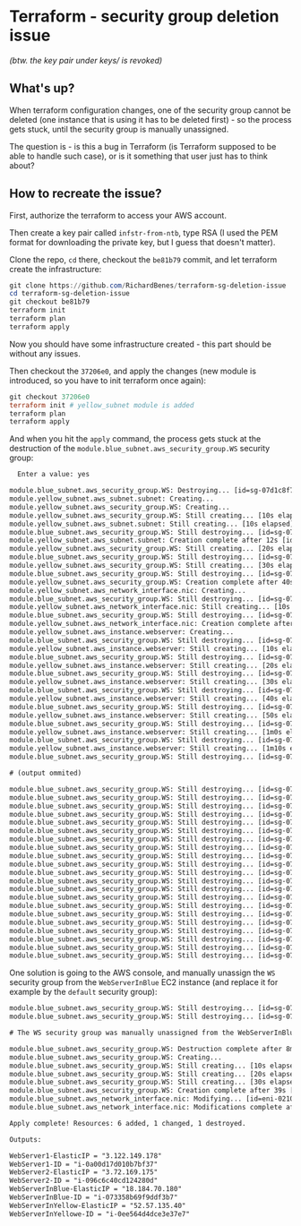 # Terraform - security group deletion issue

*(btw. the key pair under keys/ is revoked)*

## What's up?

When terraform configuration changes, one of the security group cannot be
deleted (one instance that is using it has to be deleted first) - so the
process gets stuck, until the security group is manually unassigned.

The question is - is this a bug in Terraform (is Terraform supposed to be able
to handle such case), or is it something that user just has to think about?

## How to recreate the issue?

First, authorize the terraform to access your AWS account.

Then create a key pair called `infstr-from-ntb`, type RSA (I used the PEM format
for downloading the private key, but I guess that doesn't matter).

Clone the repo, `cd` there, checkout the `be81b79` commit, and let
terraform create the infrastructure:

```PowerShell
git clone https://github.com/RichardBenes/terraform-sg-deletion-issue
cd terraform-sg-deletion-issue
git checkout be81b79
terraform init
terraform plan
terraform apply
```

Now you should have some infrastructure created - this part should be without
any issues.

Then checkout the `37206e0`, and apply the changes (new module is introduced,
so you have to init terraform once again):

```PowerShell
git checkout 37206e0
terraform init # yellow_subnet module is added
terraform plan
terraform apply
```

And when you hit the `apply` command, the process gets stuck at the destruction
of the `module.blue_subnet.aws_security_group.WS` security group:

```txt
  Enter a value: yes

module.blue_subnet.aws_security_group.WS: Destroying... [id=sg-07d1c8f7885be6ef9]
module.yellow_subnet.aws_subnet.subnet: Creating...
module.yellow_subnet.aws_security_group.WS: Creating...
module.yellow_subnet.aws_security_group.WS: Still creating... [10s elapsed]
module.yellow_subnet.aws_subnet.subnet: Still creating... [10s elapsed]
module.blue_subnet.aws_security_group.WS: Still destroying... [id=sg-07d1c8f7885be6ef9, 10s elapsed]
module.yellow_subnet.aws_subnet.subnet: Creation complete after 12s [id=subnet-08650296fcbe019ab]
module.yellow_subnet.aws_security_group.WS: Still creating... [20s elapsed]
module.blue_subnet.aws_security_group.WS: Still destroying... [id=sg-07d1c8f7885be6ef9, 20s elapsed]
module.yellow_subnet.aws_security_group.WS: Still creating... [30s elapsed]
module.blue_subnet.aws_security_group.WS: Still destroying... [id=sg-07d1c8f7885be6ef9, 30s elapsed]
module.yellow_subnet.aws_security_group.WS: Creation complete after 40s [id=sg-090a6762126f83bbb]
module.yellow_subnet.aws_network_interface.nic: Creating...
module.blue_subnet.aws_security_group.WS: Still destroying... [id=sg-07d1c8f7885be6ef9, 40s elapsed]
module.yellow_subnet.aws_network_interface.nic: Still creating... [10s elapsed]
module.blue_subnet.aws_security_group.WS: Still destroying... [id=sg-07d1c8f7885be6ef9, 50s elapsed]
module.yellow_subnet.aws_network_interface.nic: Creation complete after 11s [id=eni-020743a198f238ce0]
module.yellow_subnet.aws_instance.webserver: Creating...
module.blue_subnet.aws_security_group.WS: Still destroying... [id=sg-07d1c8f7885be6ef9, 1m0s elapsed]
module.yellow_subnet.aws_instance.webserver: Still creating... [10s elapsed]
module.blue_subnet.aws_security_group.WS: Still destroying... [id=sg-07d1c8f7885be6ef9, 1m10s elapsed]
module.yellow_subnet.aws_instance.webserver: Still creating... [20s elapsed]
module.blue_subnet.aws_security_group.WS: Still destroying... [id=sg-07d1c8f7885be6ef9, 1m20s elapsed]
module.yellow_subnet.aws_instance.webserver: Still creating... [30s elapsed]
module.blue_subnet.aws_security_group.WS: Still destroying... [id=sg-07d1c8f7885be6ef9, 1m30s elapsed]
module.yellow_subnet.aws_instance.webserver: Still creating... [40s elapsed]
module.blue_subnet.aws_security_group.WS: Still destroying... [id=sg-07d1c8f7885be6ef9, 1m40s elapsed]
module.yellow_subnet.aws_instance.webserver: Still creating... [50s elapsed]
module.blue_subnet.aws_security_group.WS: Still destroying... [id=sg-07d1c8f7885be6ef9, 1m50s elapsed]
module.yellow_subnet.aws_instance.webserver: Still creating... [1m0s elapsed]
module.blue_subnet.aws_security_group.WS: Still destroying... [id=sg-07d1c8f7885be6ef9, 2m0s elapsed]
module.yellow_subnet.aws_instance.webserver: Still creating... [1m10s elapsed]
module.blue_subnet.aws_security_group.WS: Still destroying... [id=sg-07d1c8f7885be6ef9, 2m10s elapsed]

# (output ommited)

module.blue_subnet.aws_security_group.WS: Still destroying... [id=sg-07d1c8f7885be6ef9, 2m40s elapsed]
module.blue_subnet.aws_security_group.WS: Still destroying... [id=sg-07d1c8f7885be6ef9, 2m50s elapsed]
module.blue_subnet.aws_security_group.WS: Still destroying... [id=sg-07d1c8f7885be6ef9, 3m0s elapsed]
module.blue_subnet.aws_security_group.WS: Still destroying... [id=sg-07d1c8f7885be6ef9, 3m10s elapsed]
module.blue_subnet.aws_security_group.WS: Still destroying... [id=sg-07d1c8f7885be6ef9, 3m20s elapsed]
module.blue_subnet.aws_security_group.WS: Still destroying... [id=sg-07d1c8f7885be6ef9, 3m30s elapsed]
module.blue_subnet.aws_security_group.WS: Still destroying... [id=sg-07d1c8f7885be6ef9, 3m40s elapsed]
module.blue_subnet.aws_security_group.WS: Still destroying... [id=sg-07d1c8f7885be6ef9, 3m50s elapsed]
module.blue_subnet.aws_security_group.WS: Still destroying... [id=sg-07d1c8f7885be6ef9, 4m0s elapsed]
module.blue_subnet.aws_security_group.WS: Still destroying... [id=sg-07d1c8f7885be6ef9, 4m10s elapsed]
module.blue_subnet.aws_security_group.WS: Still destroying... [id=sg-07d1c8f7885be6ef9, 4m20s elapsed]
module.blue_subnet.aws_security_group.WS: Still destroying... [id=sg-07d1c8f7885be6ef9, 4m30s elapsed]
module.blue_subnet.aws_security_group.WS: Still destroying... [id=sg-07d1c8f7885be6ef9, 4m40s elapsed]
module.blue_subnet.aws_security_group.WS: Still destroying... [id=sg-07d1c8f7885be6ef9, 4m50s elapsed]
module.blue_subnet.aws_security_group.WS: Still destroying... [id=sg-07d1c8f7885be6ef9, 5m0s elapsed]
module.blue_subnet.aws_security_group.WS: Still destroying... [id=sg-07d1c8f7885be6ef9, 5m10s elapsed]
module.blue_subnet.aws_security_group.WS: Still destroying... [id=sg-07d1c8f7885be6ef9, 5m20s elapsed]
module.blue_subnet.aws_security_group.WS: Still destroying... [id=sg-07d1c8f7885be6ef9, 5m30s elapsed]
module.blue_subnet.aws_security_group.WS: Still destroying... [id=sg-07d1c8f7885be6ef9, 5m40s elapsed]
module.blue_subnet.aws_security_group.WS: Still destroying... [id=sg-07d1c8f7885be6ef9, 5m50s elapsed]
module.blue_subnet.aws_security_group.WS: Still destroying... [id=sg-07d1c8f7885be6ef9, 6m0s elapsed]
```

One solution is going to the AWS console, and manually unassign the `WS`
security group from the `WebServerInBlue` EC2 instance (and replace it for
example by the `default` security group):

```txt
module.blue_subnet.aws_security_group.WS: Still destroying... [id=sg-07d1c8f7885be6ef9, 8m10s elapsed]
module.blue_subnet.aws_security_group.WS: Still destroying... [id=sg-07d1c8f7885be6ef9, 8m20s elapsed]

# The WS security group was manually unassigned from the WebServerInBlue

module.blue_subnet.aws_security_group.WS: Destruction complete after 8m27s
module.blue_subnet.aws_security_group.WS: Creating...
module.blue_subnet.aws_security_group.WS: Still creating... [10s elapsed]
module.blue_subnet.aws_security_group.WS: Still creating... [20s elapsed]
module.blue_subnet.aws_security_group.WS: Still creating... [30s elapsed]
module.blue_subnet.aws_security_group.WS: Creation complete after 39s [id=sg-08fdadb8ea6b5804e]
module.blue_subnet.aws_network_interface.nic: Modifying... [id=eni-0210fc94b19e17a2e]
module.blue_subnet.aws_network_interface.nic: Modifications complete after 6s [id=eni-0210fc94b19e17a2e]

Apply complete! Resources: 6 added, 1 changed, 1 destroyed.

Outputs:

WebServer1-ElasticIP = "3.122.149.178"
WebServer1-ID = "i-0a00d17d010b7bf37"
WebServer2-ElasticIP = "3.72.169.175"
WebServer2-ID = "i-096c6c40cd124280d"
WebServerInBlue-ElasticIP = "18.184.70.180"
WebServerInBlue-ID = "i-073358b69f9ddf3b7"
WebServerInYellow-ElasticIP = "52.57.135.40"
WebServerInYellowe-ID = "i-0ee564d4dce3e37e7"
```
